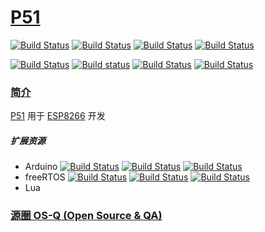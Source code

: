 ﻿# [P51](https://github.com/OS-Q/P51)

[![Build Status](https://github.com/OS-Q/P51/workflows/macos/badge.svg)](https://github.com/OS-Q/P51/actions/workflows/macos.yml)
[![Build Status](https://github.com/OS-Q/P51/workflows/ubuntu/badge.svg)](https://github.com/OS-Q/P51/actions/workflows/ubuntu.yml)
[![Build Status](https://github.com/OS-Q/P51/workflows/windows/badge.svg)](https://github.com/OS-Q/P51/actions/workflows/windows.yml)
[![Build Status](https://github.com/OS-Q/P51/workflows/PIO/badge.svg)](https://github.com/OS-Q/P51/actions/workflows/platformio.yml)

[![Build Status](https://travis-ci.com/OS-Q/P51.svg?branch=master)](https://travis-ci.com/OS-Q/P51)
[![Build status](https://ci.appveyor.com/api/projects/status/onjfmhvg7g6u5dqk?svg=true)](https://ci.appveyor.com/project/Qitas/p51)
[![Build Status](https://cloud.drone.io/api/badges/OS-Q/P51/status.svg)](https://cloud.drone.io/OS-Q/P51)
[![Build Status](https://circleci.com/gh/OS-Q/P51.svg?style=svg)](https://circleci.com/gh/OS-Q/P51)

### [简介](https://github.com/OS-Q/P51/wiki)

[P51](https://github.com/OS-Q/P51) 用于 [ESP8266](https://www.espressif.com/zh-hans/products/socs/esp8266) 开发

#####  扩展资源

* Arduino [![Build Status](https://github.com/OS-Q/A51A/workflows/macos/badge.svg)](https://github.com/OS-Q/A51A/actions/workflows/macos.yml)
[![Build Status](https://github.com/OS-Q/A51A/workflows/ubuntu/badge.svg)](https://github.com/OS-Q/A51A/actions/workflows/ubuntu.yml)
[![Build Status](https://github.com/OS-Q/A51A/workflows/windows/badge.svg)](https://github.com/OS-Q/A51A/actions/workflows/windows.yml)
* freeRTOS [![Build Status](https://github.com/OS-Q/E51B/workflows/macos/badge.svg)](https://github.com/OS-Q/E51B/actions/workflows/macos.yml)
[![Build Status](https://github.com/OS-Q/E51B/workflows/ubuntu/badge.svg)](https://github.com/OS-Q/E51B/actions/workflows/ubuntu.yml)
[![Build Status](https://github.com/OS-Q/E51B/workflows/windows/badge.svg)](https://github.com/OS-Q/E51B/actions/workflows/windows.yml)
* Lua

### [源圈 OS-Q (Open Source & QA) ](http://www.OS-Q.com)
